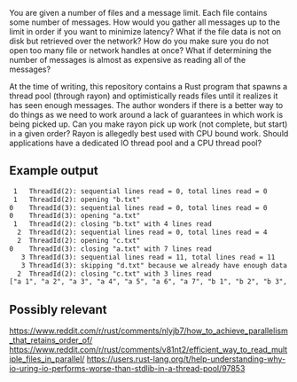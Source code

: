You are given a number of files and a message limit.
Each file contains some number of messages.
How would you gather all messages up to the limit in order if you want to minimize latency?
What if the file data is not on disk but retrieved over the network?
How do you make sure you do not open too many file or network handles at once?
What if determining the number of messages is almost as expensive as reading all of the messages?

At the time of writing, this repository contains a Rust program that spawns a thread pool (through rayon) and optimistically reads files until it realizes it has seen enough messages.
The author wonders if there is a better way to do things as we need to work around a lack of guarantees in which work is being picked up.
Can you make rayon pick up work (not complete, but start) in a given order?
Rayon is allegedly best used with CPU bound work.
Should applications have a dedicated IO thread pool and a CPU thread pool?

## Example output

```txt
 1   ThreadId(2): sequential lines read = 0, total lines read = 0
 1   ThreadId(2): opening "b.txt"
0    ThreadId(3): sequential lines read = 0, total lines read = 0
0    ThreadId(3): opening "a.txt"
 1   ThreadId(2): closing "b.txt" with 4 lines read
  2  ThreadId(2): sequential lines read = 0, total lines read = 4
  2  ThreadId(2): opening "c.txt"
0    ThreadId(3): closing "a.txt" with 7 lines read
   3 ThreadId(3): sequential lines read = 11, total lines read = 11
   3 ThreadId(3): skipping "d.txt" because we already have enough data
  2  ThreadId(2): closing "c.txt" with 3 lines read
["a 1", "a 2", "a 3", "a 4", "a 5", "a 6", "a 7", "b 1", "b 2", "b 3", "b 4", "c 1", "c 2", "c 3"]
```

## Possibly relevant

https://www.reddit.com/r/rust/comments/nlyjb7/how_to_achieve_parallelism_that_retains_order_of/
https://www.reddit.com/r/rust/comments/v81nt2/efficient_way_to_read_multiple_files_in_parallel/
https://users.rust-lang.org/t/help-understanding-why-io-uring-io-performs-worse-than-stdlib-in-a-thread-pool/97853

